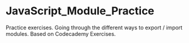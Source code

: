 # JavaScript_Module_Practice

Practice exercises. Going through the different ways to export / import modules. Based on Codecademy Exercises.

